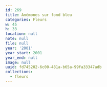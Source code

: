 ```yaml
---
id: 269
title: Anémones sur fond bleu
categories: Fleurs
w: 45
h: 33
location: null
note: null
file: null
year: '2001'
year_start: 2001
year_end: null
image: null
uuid: fd745202-6c00-481a-b65a-99fa33347adb
collections:
  - fleurs
---
```


